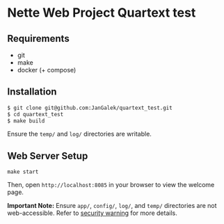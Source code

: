 Nette Web Project Quartext test
===============================

Requirements
------------

- git
- make
- docker (+ compose)



Installation
------------
```bash
$ git clone git@github.com:JanGalek/quartext_test.git
$ cd quartext_test
$ make build
```


Ensure the `temp/` and `log/` directories are writable.


Web Server Setup
----------------

	make start

Then, open `http://localhost:8085` in your browser to view the welcome page.

**Important Note:** Ensure `app/`, `config/`, `log/`, and `temp/` directories are not web-accessible.
Refer to [security warning](https://nette.org/security-warning) for more details.

